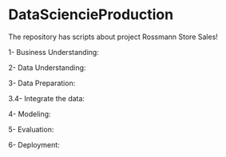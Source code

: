 # DataSciencieProduction
The repository has scripts about project Rossmann Store Sales!

1- Business Understanding: 
    
    
2- Data Understanding:  
    
    
3- Data Preparation: 
    
    
3.4- Integrate the data: 
    
    
4- Modeling: 
    
    
5- Evaluation: 
    
    
6- Deployment: 
    
